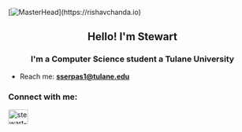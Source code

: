 [![MasterHead](https://1.bp.blogspot.com/-7A4WynwLsM...)](https://rishavchanda.io)

<h2 align="center">Hello! I'm Stewart</h1>
<h3 align="center">I'm a Computer Science student a Tulane University</h3>

- Reach me: **sserpas1@tulane.edu**

<h3 align="left">Connect with me:</h3>
<p align="left">
<a href="https://linkedin.com/in/stewart-serpas" target="blank"><img align="center" src="https://raw.githubusercontent.com/rahuldkjain/github-profile-readme-generator/master/src/images/icons/Social/linked-in-alt.svg" alt="stewart-serpas" height="30" width="40" /></a>
</p>
